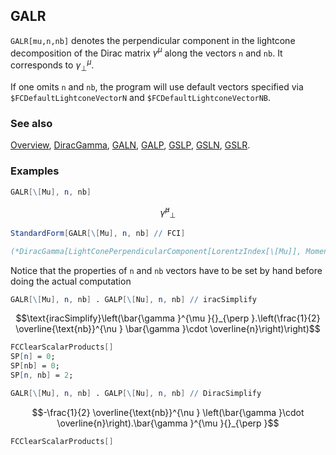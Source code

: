 ## GALR

`GALR[mu,n,nb]` denotes the perpendicular component in the lightcone decomposition of the Dirac matrix $\gamma^{\mu }$  along the vectors `n` and `nb`. It corresponds to $\gamma^{\mu}_{\perp}$.

If one omits `n` and `nb`, the program will use default vectors specified via `$FCDefaultLightconeVectorN` and `$FCDefaultLightconeVectorNB`.

### See also

[Overview](Extra/FeynCalc.md), [DiracGamma](DiracGamma.md), [GALN](GALN.md), [GALP](GALP.md), [GSLP](GSLP.md), [GSLN](GSLN.md), [GSLR](GSLR.md).

### Examples

```mathematica
GALR[\[Mu], n, nb]
```

$$\bar{\gamma }^{\mu }{}_{\perp }$$

```mathematica
StandardForm[GALR[\[Mu], n, nb] // FCI]

(*DiracGamma[LightConePerpendicularComponent[LorentzIndex[\[Mu]], Momentum[n], Momentum[nb]]]*)
```

Notice that the properties of `n` and `nb` vectors have to be set by hand before doing the actual computation

```mathematica
GALR[\[Mu], n, nb] . GALP[\[Nu], n, nb] // iracSimplify
```

$$\text{iracSimplify}\left(\bar{\gamma }^{\mu }{}_{\perp }.\left(\frac{1}{2} \overline{\text{nb}}^{\nu } \bar{\gamma }\cdot \overline{n}\right)\right)$$

```mathematica
FCClearScalarProducts[]
SP[n] = 0;
SP[nb] = 0;
SP[n, nb] = 2;
```

```mathematica
GALR[\[Mu], n, nb] . GALP[\[Nu], n, nb] // DiracSimplify
```

$$-\frac{1}{2} \overline{\text{nb}}^{\nu } \left(\bar{\gamma }\cdot \overline{n}\right).\bar{\gamma }^{\mu }{}_{\perp }$$

```mathematica
FCClearScalarProducts[]
```
